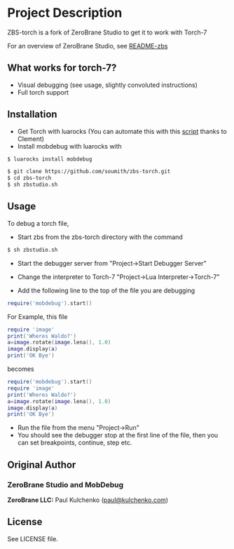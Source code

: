 # Project Description

ZBS-torch is a fork of ZeroBrane Studio to get it to work with Torch-7

For an overview of ZeroBrane Studio, see [README-zbs](https://github.com/soumith/zbs-torch/blob/master/README-zbs.md)

## What works for torch-7?
* Visual debugging (see usage, slightly convoluted instructions)
* Full torch support

## Installation

* Get Torch with luarocks (You can automate this with this [script](https://github.com/clementfarabet/torchinstall/blob/master/install) thanks to Clement)
* Install mobdebug with luarocks with

```bash
$ luarocks install mobdebug
```

```bash
$ git clone https://github.com/soumith/zbs-torch.git
$ cd zbs-torch
$ sh zbstudio.sh
```

## Usage

To debug a torch file,

* Start zbs from the zbs-torch directory with the command

```bash
$ sh zbstudio.sh
```
* Start the debugger server from "Project->Start Debugger Server"

* Change the interpreter to Torch-7 "Project->Lua Interpreter->Torch-7" 

* Add the following line to the top of the file you are debugging

```lua
require('mobdebug').start()
```
For Example, this file
```lua
require 'image'
print('Wheres Waldo?')
a=image.rotate(image.lena(), 1.0)
image.display(a)
print('OK Bye')
```
becomes
```lua
require('mobdebug').start()
require 'image'
print('Wheres Waldo?')
a=image.rotate(image.lena(), 1.0)
image.display(a)
print('OK Bye')
```

* Run the file from the menu "Project->Run"
* You should see the debugger stop at the first line of the file, then you can set breakpoints, continue, step etc.

## Original Author

### ZeroBrane Studio and MobDebug

  **ZeroBrane LLC:** Paul Kulchenko (paul@kulchenko.com)

## License

See LICENSE file.
